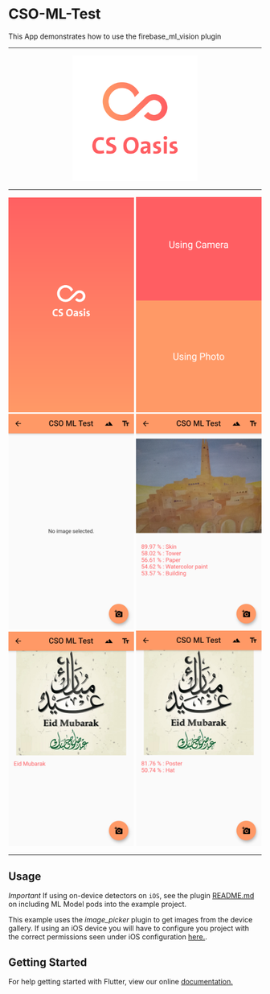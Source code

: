 # CSO-ML-Test
This App demonstrates how to use the firebase_ml_vision plugin

------

<div style="text-align:center">
<img src="assets/Icon.png" width="250">
</div>

------

<div style="text-align:center">
<img src="assets/im1.png" width="250">
<img src="assets/im2.png" width="250">
<img src="assets/im4.png" width="250">
<img src="assets/im5.png" width="250">
<img src="assets/im6.png" width="250">
<img src="assets/im7.png" width="250">
</div>

------

## Usage

*Important* If using on-device detectors on `iOS`, see the plugin
[README.md](https://github.com/flutter/plugins/blob/master/packages/firebase_ml_vision/README.md) on including
ML Model pods into the example project.

This example uses the *image_picker* plugin to get images from the device gallery. If using an iOS
device you will have to configure you project with the correct permissions seen under iOS
configuration [here.](https://pub.dartlang.org/packages/image_picker).

## Getting Started

For help getting started with Flutter, view our online
[documentation.](https://flutter.io/)
